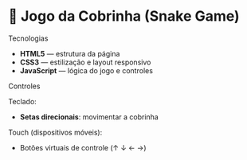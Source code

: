 <h1> 🐍 Jogo da Cobrinha (Snake Game)</h1>

Tecnologias

- **HTML5** — estrutura da página
- **CSS3** — estilização e layout responsivo
- **JavaScript** — lógica do jogo e controles

Controles<br>

Teclado:
- **Setas direcionais**: movimentar a cobrinha
 
Touch (dispositivos móveis):

- Botões virtuais de controle (↑ ↓ ← →)

